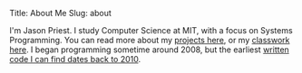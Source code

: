 Title: About Me
Slug: about

I'm Jason Priest. I study Computer Science at MIT, with a focus on Systems
Programming. You can read more about my [projects here](/about/projects/), or my
[classwork here](/about/classwork/). I began programming sometime around 2008,
but the earliest [written code I can find dates back to 2010](/about/arcs/).


